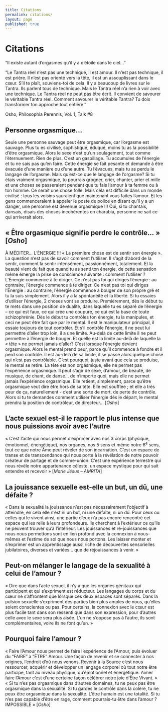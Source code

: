 ```yaml
---
title: Citations
permalink: citations/
layout: page
published: true
---
```


# Citations

“Il existe autant d’orgasmes qu’il y a d’étoile dans le ciel...”

“Le Tantra réel n’est pas une technique, il est amour. Il n’est pas technique, il est prière. Il n’est pas orienté vers la tête, il est un assouplissant dans le cœur. S’il te plaît, souviens-toi de cela. Il y a beaucoup de livres sur le Tantra. Ils parlent tous de technique. Mais le Tantra réel n’a rien à voir avec une technique. Le Tantra réel ne peut pas être écrit. Il convient de savourer le véritable Tantra réel. Comment savourer le véritable Tantra? Tu dois transformer ton approche tout entière.”

Osho, Philosophia Perennis, Vol. 1, Talk #8


## Personne orgasmique…
Seule une personne sauvage peut être orgasmique, car l’orgasme est sauvage.
Plus tu es civilisé, sophistiqué, éduqué, moins tu as la possibilité d’être orgasmique. Alors le sexe n’est qu’un soulagement, tout comme l’éternuement. Rien de plus. C’est un gaspillage. Tu accumules de l’énergie et tu ne sais pas qu’en faire. Cette énergie se fait pesante et demande à être évacuée d’une manière ou d’une autre. Tu l’évacues, mais tu as perdu le langage de l’orgasme.
Mais qu’est-ce que le langage de l’orgasme? Si tu étais vraiment orgasmique, tu pourrais grogner, crier, chanter, prier et mille et une choses se passeraient pendant que tu fais l’amour à ta femme ou à ton homme. Ce serait une chose folle. Mais cela est difficile dans un monde civilisé : tous les voisins sauraient que maintenant vous faites l’amour. Et les gens commenceraient à appeler le poste de police en disant qu’il y a un danger, une personne est devenue orgasmique !!!
Oui, si tu chantais, dansais, disais des choses incohérentes en charabia, personne ne sait ce qui arriverait alors.


## « Être orgasmique signifie perdre le contrôle… » [*Osho*]
À MÉDITER… L’ÉNERGIE !!!
« La première chose est de sentir son énergie ». La question n’est pas de savoir comment l’utiliser. Il s’agit d’abord de la sentir, comment la sentir intensément, passionnément, totalement. Et la beauté vient du fait que quand tu as senti ton énergie, de cette sensation même émerge la prise de conscience suivante : comment l’utiliser ? L’Énergie commence à te diriger. Ce n’est pas toi qui diriges l’énergie : au contraire, l’énergie commence à te diriger. Ce n’est pas toi qui diriges l’Énergie : au contraire, l’énergie commence à bouger de son propre gré et tu la suis simplement. Alors il y a la spontanéité et la liberté.
Si tu essaies d’utiliser l’énergie, 2 choses vont se produire. Premièrement, dès le début tu te mets dans une position de dualité, dans laquelle tu es séparé de l’énergie – ce qui est faux, ce qui crée une coupure, ce qui est la base de toute schizophrénie. Dès le début tu contrôles ton énergie, tu la manipules, et ceci ne peut être fait que par le mental. Il est le manipulateur principal, il essaie toujours de tout contrôler. Et s’il contrôle l’énergie, il ne peut lui permettre d’aller trop loin, il a une limite. Au-delà de cette limite il ne peut permettre à l’énergie de bouger. Et quelle est la limite au-delà de laquelle la « tête » ne permet jamais d’aller? C’est lorsque l’énergie devient orgasmique. Alors le mental prend peur, parce qu’il commence à fondre et il perd son contrôle. Il est au-delà de sa limite, il se passe alors quelque chose qui n’est pas contrôlable. C’est pourquoi, juste avant que cela se produise, le mental se retire.
La tête est non orgasmique, elle ne permet pas l’expérience orgasmique. Il peut s’agir de sexe, d’amour, de beauté, de musique, de chant, de danse… de n’importe quoi, mais elle ne permet jamais l’expérience orgasmique. Elle retient, simplement, parce qu’être orgasmique veut dire être hors de sa tête. Elle est soufflée ; et elle a très peur de ça, naturellement - c’est une sorte de mort, de perte de contrôle.
Alors si tu te demandes comment utiliser l’énergie dès le départ, le mental prendra la position de contrôleur, de directeur…
[*Osho*]


## L’acte sexuel est-il le rapport le plus intense que nous puissions avoir avec l’autre
« C’est l’acte qui nous permet d’exprimer avec nos 3 corps (physique, émotionnel, énergétique), nos organes, nos 5 sens et même notre 6<sup>e</sup> sens, tout ce que notre Âme peut révéler de son incarnation. C’est un espace de transe et de transcendance qui nous porte à la révélation de notre pouvoir créateur de partage et de comme-union. C’est une expérience terrestre qui nous révèle notre appartenance céleste, un espace mystique pour qui sait entendre et recevoir »
[*Marie Jésus – AMRITA*]


## La jouissance sexuelle est-elle un but, un dû, une défaite ?
« Dans la sexualité la jouissance n’est pas nécessairement l’objectif à atteindre, en cela elle n’est ni un but, ni une défaite, ni un dû. Pour ceux ou celles qui le vivent ainsi, une partie d’eux n’a pas encore rencontré cet espace qui les relie à leurs profondeurs. Ils cherchent à l’extérieur ce qu’ils ne peuvent trouver qu’à l’intérieur.
Les jouissances et ré-jouissances que nous nous permettons sont en lien profond avec la connexion à nous-mêmes et l’estime de soi que nous nous portons. Les laisser monter et s’exprimer est un apprentissage aussi riche de découvertes sensorielles jubilatoires, diverses et variées… que de réjouissances à venir. »


## Peut-on mélanger le langage de la sexualité à celui de l’amour ?
« Dire que dans l’acte sexuel, il n’y a que les organes génitaux qui participent et qui s’expriment est réducteur. Les langages du corps et du cœur ne s’affrontent que lorsque ces deux espaces sont séparés.
Dans la pulsion sexuelle s’expriment des parties bien plus amples de nous, qu’elles soient conscientes ou pas. Pour certains, la connexion avec le cœur est plus facile tant dans son ressenti que dans son expression, pour d’autres celle avec le sexe sera plus aisée. L’un ne s’oppose pas à l’autre, ils sont complémentaires, voire ils ne font qu’un. »


## Pourquoi faire l’amour ?
« Faire l’Amour nous permet de faire l’expérience de l’Amour, puis évoluer du “FAIRE” à “ÊTRE” Amour. Une façon de revenir et se connecter à nos origines, l’endroit d’où nous venons. Revenir à la Source c’est nous ressourcer, acquérir et développer un langage corporel où tout notre être participe, tant au niveau physique, qu’émotionnel et énergétique. Aimer faire l’Amour c’est d’une certaine façon célébrer notre joie d’Être Vivant. »
« Si tu n’es pas orgasmique dans d’autres domaines, tu ne peux pas être orgasmique dans la sexualité. Si tu gardes le contrôle dans la colère, tu ne peux être orgasmique dans la sexualité. L’être humain est une totalité. Si tu n’es pas capable d’être en rage, comment pourrais-tu être dans l’amour ? IMPOSSIBLE »
[*Osho*]



